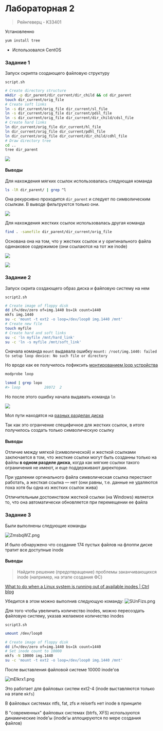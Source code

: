 # Лабораторная 2
> Рейнгеверц - K33401


Установленно
```bash
yum install tree
```

- Использовался CentOS

### Задание 1
Запуск скрипта создающего файловую структуру

`script.sh`
```bash
# Create directory structure
mkdir -p dir_parent/dir_current/dir_child && cd dir_parent
touch dir_current/orig_file
# Create soft links
ln -s dir_current/orig_file dir_current/sl_file
ln -s dir_current/orig_file dir_current/pdsl_file
ln -s dir_current/orig_file dir_current/dir_child/cdsl_file
# Create hard links
ln dir_current/orig_file dir_current/hl_file
ln dir_current/orig_file dir_current/pdhl_file
ln dir_current/orig_file dir_current/dir_child/cdhl_file
# Draw directory tree
cd ..
tree dir_parent
```

![](https://i.imgur.com/uEa0xsa.png)


#### Выводы

Для нахождения мягких ссылок использовалась следующая команда

```bash
ls -lR dir_parent/ | grep ^l
```

Она рекурсивно проходится `dir_parent` и следует по символическим ссылкам. В выводе фильтруются только они.

![](https://i.imgur.com/aBC2H4v.png)

Для нахождения жестких ссылок использовалась другая команда

```bash
find . -samefile dir_parent/dir_current/orig_file
```

Основана она на том, что у жестких ссылок и у оригинального файла одинаковое содержимое (они ссылаются на тот же inode)

![](https://i.imgur.com/cHanyuK.png)

![](https://i.stack.imgur.com/ka2ab.jpg)



### Задание 2

Запуск скрита создающего образ диска и файловую систему на нем

`script2.sh`
```bash
# Create image of floppy disk
dd if=/dev/zero of=img.1440 bs=1k count=1440
mkfs img.1440
su -c 'mount -t ext2 -o loop=/dev/loop0 img.1440 /mnt'
# Create new file
touch myfile
# Create hard and soft links
su -c 'ln myfile /mnt/hard_link'
su -c 'ln -s myfile /mnt/soft_link'
```

Сначала команда `mount` выдавала ошибку `mount: /root/img.1440: failed to setup loop device: No such file or directory`

Но вроде как ее получилось пофиксить [монтированием loop устройства](https://askubuntu.com/a/634526)
```bash
modprobe loop

lsmod | grep lopo
#> loop           28072  2
```

Но после этого ошибку начала выдавать команда `ln`

![](https://i.imgur.com/6T6REjX.png)

Мол пути находятся на [разных разделах диска](https://unix.stackexchange.com/q/79132)

Так как это огранчение специфичное для жестких ссылок, в итоге получилось создать только символическую ссылку

#### Выводы

Отличие между мягкой (символической) и жесткой ссылками заключается в том, что жесткие ссылки могут быть созданны только на файлы **в одном разделе диска**, когда как мягкие ссылки такого ограничения не имеют, и еще поддерживают директории.

При удалении оргинального файла символическая ссылка перестают работать, а жесткая ссылка ― нет (они равны, т.е. данные не удаляются пока хотя бы одна из жестких ссылок жива)

Отличительным достоинством жесткой ссылки (на Windows) является то, что она автоматически обновляется при перемещении ее файла

### Задание 3

Были выполнены следующие команды

![ZmsbqWZ.png](https://i.imgur.com/ZmsbqWZ.png)

И было обнаружено что создание 174 пустых файлов на флоппи диске тратит все доступные inode

#### Выводы
> Найдите решение (предотвращение) проблемы заканчивающихся inode (например, на этапе создания ФС)
> 

[What to do when a Linux system is running out of available inodes \| Ctrl blog](https://www.ctrl.blog/entry/how-to-all-out-of-inodes.html)

Убедится в этом можно выполнив следующую команду:
![SUnFizs.png](https://i.imgur.com/SUnFizs.png)

Для того чтобы увеличить количество inodes, можно пересоздать файловую систему, указав желаемое количество inodes

`script3.sh`
```bash
umount /dev/loop0

# Create image of floppy disk
dd if=/dev/zero of=img.1440 bs=1k count=1440
# Set inode count to 10000
mkfs -N 10000 img.1440
su -c 'mount -t ext2 -o loop=/dev/loop0 img.1440 /mnt'
```

После выставления файловой системе 10000 inode'ов

![mEIkrx1.png](https://i.imgur.com/mEIkrx1.png)

Это работает для файловых систем ext2-4 (inode выставляются только на этапе `mkfs`)

В файловых системах ntfs, fat, zfs и reiserfs нет inode в принципе

В "современных" файловых системах (btrfs, XFS) используются динамические inode'ы (inode'ы аллоцируются по мере создания файлов)